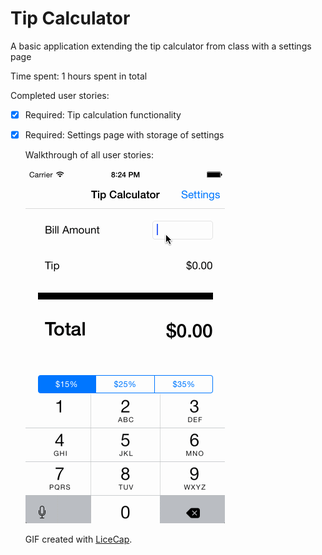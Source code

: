 # Tip Calculator 

A basic application extending the tip calculator from class with a settings page 

Time spent: 1 hours spent in total

Completed user stories:

 * [x] Required: Tip calculation functionality 
 * [x] Required: Settings page with storage of settings
    

    Walkthrough of all user stories:

    ![Video Walkthrough](TipDemo.gif)

    GIF created with [LiceCap](http://www.cockos.com/licecap/).

